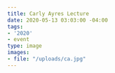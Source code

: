 ```yaml
---
title: Carly Ayres Lecture
date: 2020-05-13 03:03:00 -04:00
tags:
- '2020'
- event
type: image
images:
- file: "/uploads/ca.jpg"
---
```



